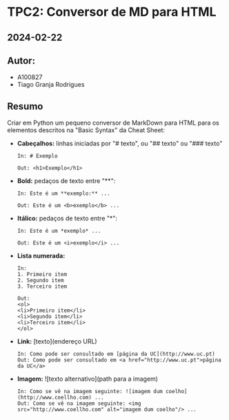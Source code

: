 # TPC2: Conversor de MD para HTML
## 2024-02-22

## Autor:
- A100827
- Tiago Granja Rodrigues

## Resumo
Criar em Python um pequeno conversor de MarkDown para HTML para os elementos descritos na "Basic Syntax" da Cheat Sheet:

- **Cabeçalhos:** linhas iniciadas por "# texto", ou "## texto" ou "### texto"
    ```   
    In: # Exemplo

    Out: <h1>Exemplo</h1>
    ```

- **Bold:** pedaços de texto entre "**":
    ```
    In: Este é um **exemplo:** ...

    Out: Este é um <b>exemplo</b> ...
    ```

- **Itálico:** pedaços de texto entre "*":
    
    ```
    In: Este é um *exemplo* ...

    Out: Este é um <i>exemplo</i> ...
    ```

- **Lista numerada:**
    ```
    In:
    1. Primeiro item
    2. Segundo item
    3. Terceiro item
    
    Out:
    <ol>
    <li>Primeiro item</li>
    <li>Segundo item</li>
    <li>Terceiro item</li>
    </ol>
    ```

- **Link:** [texto](endereço URL)
    ```
    In: Como pode ser consultado em [página da UC](http://www.uc.pt)
    Out: Como pode ser consultado em <a href="http://www.uc.pt">página da UC</a>
    ```
- **Imagem:** ![texto alternativo](path para a imagem)
    ```
    In: Como se vê na imagem seguinte: ![imagem dum coelho](http://www.coellho.com) ...
    Out: Como se vê na imagem seguinte: <img src="http://www.coellho.com" alt="imagem dum coelho"/> ...
    ```